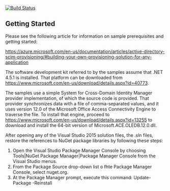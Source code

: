[![Build Status](https://ankitchheda.visualstudio.com/SCIMSamples/_apis/build/status/ankitC.AzureAD-BYOA-Provisioning-Samples)](https://ankitchheda.visualstudio.com/SCIMSamples/_build/latest?definitionId=1)

## Getting Started

Please see the following article for information on sample prerequisites and getting started:

https://azure.microsoft.com/en-us/documentation/articles/active-directory-scim-provisioning/#building-your-own-provisioning-solution-for-any-application

The software development kit referred to by the samples assume that .NET 4.5.1 is installed.  That platform can be downloaded from https://www.microsoft.com/en-us/download/details.aspx?id=40773.  

The samples use a simple System for Cross-Domain Identity Manager provider implementation, of which the source code is provided.  That provider synchronizes data with a file of comma-separated values, and it uses version 12.0 of the Microsoft Office Access Connectivity Engine to traverse the file.  To install that engine, proceed to https://www.microsoft.com/en-us/download/details.aspx?id=13255 to download and install the 64-bit version of Microsoft.ACE.OLEDB.12.0.dll.  

After opening any of the Visual Studio 2015 solution files, the .sln files, restore the references to NuGet package libraries by following these steps: 

1.  Open the Visual Studio Package Manager Console by choosing Tools|NuGet Package Manager|Package Manager Console from the Visual Studio menus.  
2.  From the Package Source drop-down list o fhte Package Manager Console, select nuget.org.  
3.  At the Package Manager prompt, execute this command: 
      Update-Package -Reinstall

